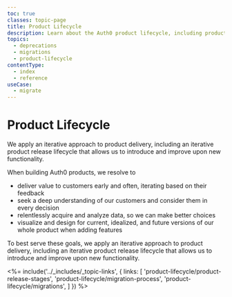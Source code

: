 ```yaml
---
toc: true
classes: topic-page
title: Product Lifecycle
description: Learn about the Auth0 product lifecycle, including product release stages, deprecations, end-of-life, the migration process, and active migrations.
topics:
  - deprecations
  - migrations
  - product-lifecycle
contentType:
  - index
  - reference
useCase:
  - migrate
---
```


<div class="topic-page-header">
  <div data-name="example" class="topic-page-badge"></div>
  <h1>Product Lifecycle</h1>
  <p>
    We apply an iterative approach to product delivery, including an iterative product release lifecycle that allows us to introduce and improve upon new functionality.
  </p>
</div>

When building Auth0 products, we resolve to

* deliver value to customers early and often, iterating based on their feedback
* seek a deep understanding of our customers and consider them in every decision
* relentlessly acquire and analyze data, so we can make better choices
* visualize and design for current, idealized, and future versions of our whole product when adding features

To best serve these goals, we apply an iterative approach to product delivery, including an iterative product release lifecycle that allows us to introduce and improve upon new functionality.

<%= include('../_includes/_topic-links', { links: [
'product-lifecycle/product-release-stages',
'product-lifecycle/migration-process',
'product-lifecycle/migrations',
] }) %>
